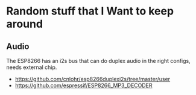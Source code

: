 # Random stuff that I Want to keep around

## Audio
The ESP8266 has an i2s bus that can do duplex audio in the right configs, needs external chip.
- https://github.com/cnlohr/esp8266duplexi2s/tree/master/user
- https://github.com/espressif/ESP8266_MP3_DECODER

